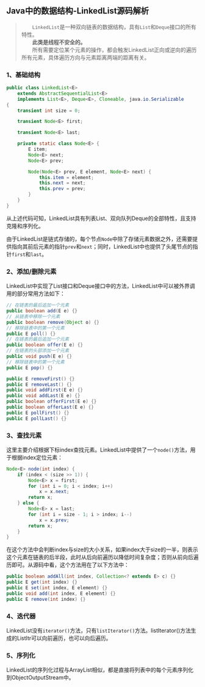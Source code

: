 ## Java中的数据结构-LinkedList源码解析

> &emsp;&emsp;`LinkedList`是一种双向链表的数据结构，具有`List`和`Deque`接口的所有特性。<br/>
> &emsp;&emsp;**此类是线程不安全的。**<br/>
> &emsp;&emsp;所有需要定位某个元素的操作，都会触发LinkedList正向或逆向的遍历所有元素，具体遍历方向与元素距离两端的距离有关。

### 1、基础结构
```java
public class LinkedList<E>
    extends AbstractSequentialList<E>
    implements List<E>, Deque<E>, Cloneable, java.io.Serializable
{
    transient int size = 0;

    transient Node<E> first;

    transient Node<E> last;

    private static class Node<E> {
        E item;
        Node<E> next;
        Node<E> prev;

        Node(Node<E> prev, E element, Node<E> next) {
            this.item = element;
            this.next = next;
            this.prev = prev;
        }
    }
}
```
从上述代码可知，LinkedList具有列表List、双向队列Deque的全部特性，且支持克隆和序列化。

由于LinkedList是链式存储的，每个节点`Node`中除了存储元素数据之外，还需要提供指向其前后元素的指针`prev`和`next`；同时，LinkedList中也提供了头尾节点的指针`first`和`last`。

### 2、添加/删除元素
LinkedList中实现了List接口和Deque接口中的方法，LinkedList中可以被外界调用的部分常用方法如下：
```java
// 在链表的最后追加一个元素
public boolean add(E e) {}
// 从链表中移除一个元素
public boolean remove(Object o) {}
// 移除链表中的第一个元素
public E poll() {}
// 在链表的最后追加一个元素
public boolean offer(E e) {}
// 在链表的头部添加一个元素
public void push(E e) {}
// 移除链表中的第一个元素
public E pop() {}

public E removeFirst() {}
public E removeLast() {}
public void addFirst(E e) {}
public void addLast(E e) {}
public boolean offerFirst(E e) {}
public boolean offerLast(E e) {}
public E pollFirst() {}
public E pollLast() {}
```

### 3、查找元素
这里主要介绍根据下标index查找元素。LinkedList中提供了一个`node()`方法，用于根据index定位元素：
```java
Node<E> node(int index) {
    if (index < (size >> 1)) {
        Node<E> x = first;
        for (int i = 0; i < index; i++)
            x = x.next;
        return x;
    } else {
        Node<E> x = last;
        for (int i = size - 1; i > index; i--)
            x = x.prev;
        return x;
    }
}
```
在这个方法中会判断index与size的大小关系，如果index大于size的一半，则表示这个元素在链表的后半段，此时从后向前遍历以降低时间复杂度；否则从前向后遍历即可。从源码中看，这个方法用在了以下方法中：
```java
public boolean addAll(int index, Collection<? extends E> c) {}
public E get(int index) {}
public E set(int index, E element) {}
public void add(int index, E element) {}
public E remove(int index) {}
```

### 4、迭代器
LinkedList没有`iterator()`方法，只有`listIterator()`方法。listIterator()方法生成的ListItr可以向前遍历，也可以向后遍历。

### 5、序列化
LinkedList的序列化过程与ArrayList相似，都是直接将列表中的每个元素序列化到ObjectOutputStream中。
